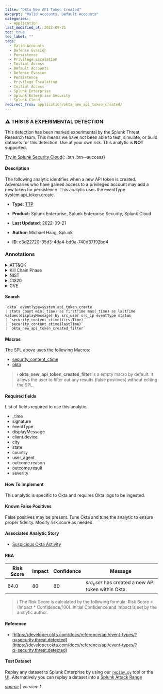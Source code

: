 ```yaml
---
title: "Okta New API Token Created"
excerpt: "Valid Accounts, Default Accounts"
categories:
  - Application
last_modified_at: 2022-09-21
toc: true
toc_label: ""
tags:
  - Valid Accounts
  - Defense Evasion
  - Persistence
  - Privilege Escalation
  - Initial Access
  - Default Accounts
  - Defense Evasion
  - Persistence
  - Privilege Escalation
  - Initial Access
  - Splunk Enterprise
  - Splunk Enterprise Security
  - Splunk Cloud
redirect_from: application/okta_new_api_token_created/
---
```


### :warning: THIS IS A EXPERIMENTAL DETECTION
This detection has been marked experimental by the Splunk Threat Research team. This means we have not been able to test, simulate, or build datasets for this detection. Use at your own risk. This analytic is **NOT** supported.


[Try in Splunk Security Cloud](https://www.splunk.com/en_us/cyber-security.html){: .btn .btn--success}

#### Description

The following analytic identifies when a new API token is created. Adversaries who have gained access to a privileged account may add a new token for persistence. This analytic uses the eventType system.api_token.create.

- **Type**: [TTP](https://github.com/splunk/security_content/wiki/Detection-Analytic-Types)
- **Product**: Splunk Enterprise, Splunk Enterprise Security, Splunk Cloud

- **Last Updated**: 2022-09-21
- **Author**: Michael Haag, Splunk
- **ID**: c3d22720-35d3-4da4-bd0a-740d37192bd4

### Annotations
<details>
  <summary>ATT&CK</summary>

<div markdown="1">

#### [ATT&CK](https://attack.mitre.org/)

| ID          | Technique   | Tactic         |
| ----------- | ----------- |--------------- |
| [T1078](https://attack.mitre.org/techniques/T1078/) | Valid Accounts | Defense Evasion, Persistence, Privilege Escalation, Initial Access |

| [T1078.001](https://attack.mitre.org/techniques/T1078/001/) | Default Accounts | Defense Evasion, Persistence, Privilege Escalation, Initial Access |

</div>
</details>


<details>
  <summary>Kill Chain Phase</summary>

<div markdown="1">

* Exploitation
* Installation
* Delivery


</div>
</details>


<details>
  <summary>NIST</summary>

<div markdown="1">

* DE.CM



</div>
</details>

<details>
  <summary>CIS20</summary>

<div markdown="1">

* CIS 10



</div>
</details>

<details>
  <summary>CVE</summary>

<div markdown="1">


</div>
</details>


#### Search

```
`okta` eventType=system.api_token.create 
| stats count min(_time) as firstTime max(_time) as lastTime values(displayMessage) by src_user src_ip eventType status 
| `security_content_ctime(firstTime)` 
| `security_content_ctime(lastTime)` 
| `okta_new_api_token_created_filter`
```

#### Macros
The SPL above uses the following Macros:
* [security_content_ctime](https://github.com/splunk/security_content/blob/develop/macros/security_content_ctime.yml)
* [okta](https://github.com/splunk/security_content/blob/develop/macros/okta.yml)

> :information_source:
> **okta_new_api_token_created_filter** is a empty macro by default. It allows the user to filter out any results (false positives) without editing the SPL.



#### Required fields
List of fields required to use this analytic.
* _time
* signature
* eventType
* displayMessage
* client.device
* city
* state
* country
* user_agent
* outcome.reason
* outcome.result
* severity



#### How To Implement
This analytic is specific to Okta and requires Okta logs to be ingested.
#### Known False Positives
False positives may be present. Tune Okta and tune the analytic to ensure proper fidelity. Modify risk score as needed.

#### Associated Analytic Story
* [Suspicious Okta Activity](/stories/suspicious_okta_activity)




#### RBA

| Risk Score  | Impact      | Confidence   | Message      |
| ----------- | ----------- |--------------|--------------|
| 64.0 | 80 | 80 | $src_user$ has created a new API token within Okta. |


> :information_source:
> The Risk Score is calculated by the following formula: Risk Score = (Impact * Confidence/100). Initial Confidence and Impact is set by the analytic author.


#### Reference

* [https://developer.okta.com/docs/reference/api/event-types/?q=security.threat.detected](https://developer.okta.com/docs/reference/api/event-types/?q=security.threat.detected)



#### Test Dataset
Replay any dataset to Splunk Enterprise by using our [`replay.py`](https://github.com/splunk/attack_data#using-replaypy) tool or the [UI](https://github.com/splunk/attack_data#using-ui).
Alternatively you can replay a dataset into a [Splunk Attack Range](https://github.com/splunk/attack_range#replay-dumps-into-attack-range-splunk-server)




[*source*](https://github.com/splunk/security_content/tree/develop/detections/experimental/application/okta_new_api_token_created.yml) \| *version*: **1**